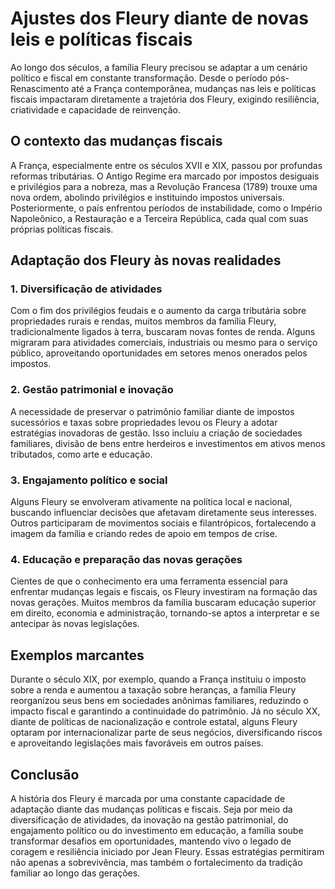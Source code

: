 # Ajustes dos Fleury diante de novas leis e políticas fiscais

Ao longo dos séculos, a família Fleury precisou se adaptar a um cenário político e fiscal em constante transformação. Desde o período pós-Renascimento até a França contemporânea, mudanças nas leis e políticas fiscais impactaram diretamente a trajetória dos Fleury, exigindo resiliência, criatividade e capacidade de reinvenção.

## O contexto das mudanças fiscais

A França, especialmente entre os séculos XVII e XIX, passou por profundas reformas tributárias. O Antigo Regime era marcado por impostos desiguais e privilégios para a nobreza, mas a Revolução Francesa (1789) trouxe uma nova ordem, abolindo privilégios e instituindo impostos universais. Posteriormente, o país enfrentou períodos de instabilidade, como o Império Napoleônico, a Restauração e a Terceira República, cada qual com suas próprias políticas fiscais.

## Adaptação dos Fleury às novas realidades

### 1. Diversificação de atividades

Com o fim dos privilégios feudais e o aumento da carga tributária sobre propriedades rurais e rendas, muitos membros da família Fleury, tradicionalmente ligados à terra, buscaram novas fontes de renda. Alguns migraram para atividades comerciais, industriais ou mesmo para o serviço público, aproveitando oportunidades em setores menos onerados pelos impostos.

### 2. Gestão patrimonial e inovação

A necessidade de preservar o patrimônio familiar diante de impostos sucessórios e taxas sobre propriedades levou os Fleury a adotar estratégias inovadoras de gestão. Isso incluiu a criação de sociedades familiares, divisão de bens entre herdeiros e investimentos em ativos menos tributados, como arte e educação.

### 3. Engajamento político e social

Alguns Fleury se envolveram ativamente na política local e nacional, buscando influenciar decisões que afetavam diretamente seus interesses. Outros participaram de movimentos sociais e filantrópicos, fortalecendo a imagem da família e criando redes de apoio em tempos de crise.

### 4. Educação e preparação das novas gerações

Cientes de que o conhecimento era uma ferramenta essencial para enfrentar mudanças legais e fiscais, os Fleury investiram na formação das novas gerações. Muitos membros da família buscaram educação superior em direito, economia e administração, tornando-se aptos a interpretar e se antecipar às novas legislações.

## Exemplos marcantes

Durante o século XIX, por exemplo, quando a França instituiu o imposto sobre a renda e aumentou a taxação sobre heranças, a família Fleury reorganizou seus bens em sociedades anônimas familiares, reduzindo o impacto fiscal e garantindo a continuidade do patrimônio. Já no século XX, diante de políticas de nacionalização e controle estatal, alguns Fleury optaram por internacionalizar parte de seus negócios, diversificando riscos e aproveitando legislações mais favoráveis em outros países.

## Conclusão

A história dos Fleury é marcada por uma constante capacidade de adaptação diante das mudanças políticas e fiscais. Seja por meio da diversificação de atividades, da inovação na gestão patrimonial, do engajamento político ou do investimento em educação, a família soube transformar desafios em oportunidades, mantendo vivo o legado de coragem e resiliência iniciado por Jean Fleury. Essas estratégias permitiram não apenas a sobrevivência, mas também o fortalecimento da tradição familiar ao longo das gerações.